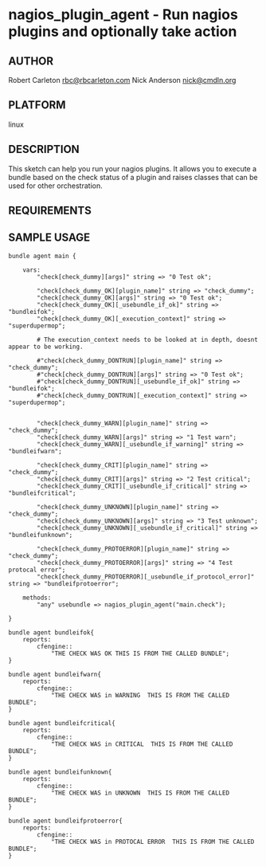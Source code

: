 # nagios_plugin_agent - Run nagios plugins and optionally take action
## AUTHOR
Robert Carleton <rbc@rbcarleton.com>
Nick Anderson <nick@cmdln.org>

## PLATFORM
linux

## DESCRIPTION
This sketch can help you run your nagios plugins. It allows you to execute a
bundle based on the check status of a plugin and raises classes that can be
used for other orchestration.
## REQUIREMENTS

## SAMPLE USAGE

    bundle agent main {

        vars:
            "check[check_dummy][args]" string => "0 Test ok";

            "check[check_dummy_OK][plugin_name]" string => "check_dummy";
            "check[check_dummy_OK][args]" string => "0 Test ok";
            "check[check_dummy_OK][_usebundle_if_ok]" string => "bundleifok";
            "check[check_dummy_OK][_execution_context]" string => "superdupermop";

            # The execution_context needs to be looked at in depth, doesnt appear to be working.

            #"check[check_dummy_DONTRUN][plugin_name]" string => "check_dummy";
            #"check[check_dummy_DONTRUN][args]" string => "0 Test ok";
            #"check[check_dummy_DONTRUN][_usebundle_if_ok]" string => "bundleifok";
            #"check[check_dummy_DONTRUN][_execution_context]" string => "superdupermop";


            "check[check_dummy_WARN][plugin_name]" string => "check_dummy";
            "check[check_dummy_WARN][args]" string => "1 Test warn";
            "check[check_dummy_WARN][_usebundle_if_warning]" string => "bundleifwarn";

            "check[check_dummy_CRIT][plugin_name]" string => "check_dummy";
            "check[check_dummy_CRIT][args]" string => "2 Test critical";
            "check[check_dummy_CRIT][_usebundle_if_critical]" string => "bundleifcritical";

            "check[check_dummy_UNKNOWN][plugin_name]" string => "check_dummy";
            "check[check_dummy_UNKNOWN][args]" string => "3 Test unknown";
            "check[check_dummy_UNKNOWN][_usebundle_if_critical]" string => "bundleifunknown";

            "check[check_dummy_PROTOERROR][plugin_name]" string => "check_dummy";
            "check[check_dummy_PROTOERROR][args]" string => "4 Test protocal error";
            "check[check_dummy_PROTOERROR][_usebundle_if_protocol_error]" string => "bundleifprotoerror";

        methods:
            "any" usebundle => nagios_plugin_agent("main.check");

    }

    bundle agent bundleifok{
        reports:
            cfengine::
                "THE CHECK WAS OK THIS IS FROM THE CALLED BUNDLE";
    }

    bundle agent bundleifwarn{
        reports:
            cfengine::
                "THE CHECK WAS in WARNING  THIS IS FROM THE CALLED BUNDLE";
    }

    bundle agent bundleifcritical{
        reports:
            cfengine::
                "THE CHECK WAS in CRITICAL  THIS IS FROM THE CALLED BUNDLE";
    }

    bundle agent bundleifunknown{
        reports:
            cfengine::
                "THE CHECK WAS in UNKNOWN  THIS IS FROM THE CALLED BUNDLE";
    }

    bundle agent bundleifprotoerror{
        reports:
            cfengine::
                "THE CHECK WAS in PROTOCAL ERROR  THIS IS FROM THE CALLED BUNDLE";
    }

